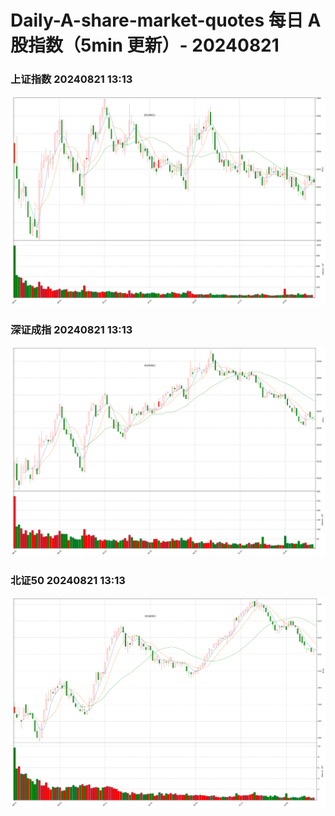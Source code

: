 
# Daily-A-share-market-quotes 每日 A 股指数（5min 更新）- 20240821

### 上证指数 20240821 13:13
![](./fig/2024/8/20240821-sh000001.png)

### 深证成指 20240821 13:13
![](./fig/2024/8/20240821-sz399001.png)

### 北证50 20240821 13:13
![](./fig/2024/8/20240821-bj899050.png)
